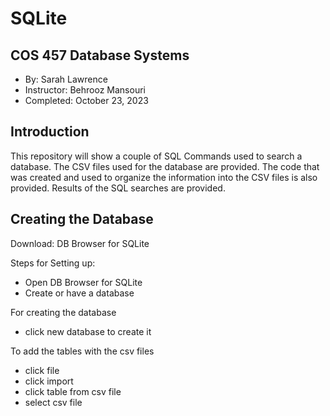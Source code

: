# SQLite

## COS 457 Database Systems
- By: Sarah Lawrence
- Instructor: Behrooz Mansouri
- Completed: October 23, 2023

## Introduction
This repository will show a couple of SQL Commands used to search a database. The CSV files used for the database are provided. The code that was created and used to organize the information into the CSV files is also provided. Results of the SQL searches are provided. 

## Creating the Database 
Download: DB Browser for SQLite

Steps for Setting up:
- Open DB Browser for SQLite
- Create or have a database

For creating the database
- click new database to create it

To add the tables with the csv files
- click file
- click import
- click table from csv file
- select csv file
